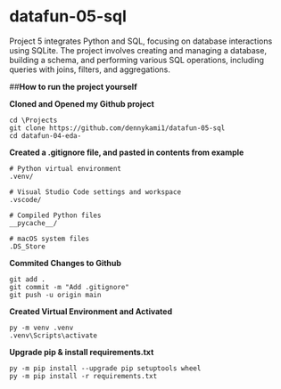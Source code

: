 # datafun-05-sql
Project 5 integrates Python and SQL, focusing on database interactions using SQLite. The project involves creating and managing a database, building a schema, and performing various SQL operations, including queries with joins, filters, and aggregations.

##**How to run the project yourself**

**Cloned and Opened my Github project**
```
cd \Projects
git clone https://github.com/dennykami1/datafun-05-sql
cd datafun-04-eda-
```


**Created a .gitignore file, and pasted in contents from example**
```
# Python virtual environment
.venv/

# Visual Studio Code settings and workspace
.vscode/

# Compiled Python files
__pycache__/

# macOS system files
.DS_Store
```

**Commited Changes to Github**
```
git add .
git commit -m "Add .gitignore"
git push -u origin main
```

**Created Virtual Environment and Activated**
```
py -m venv .venv
.venv\Scripts\activate
```

**Upgrade pip & install requirements.txt**
```
py -m pip install --upgrade pip setuptools wheel
py -m pip install -r requirements.txt
```
